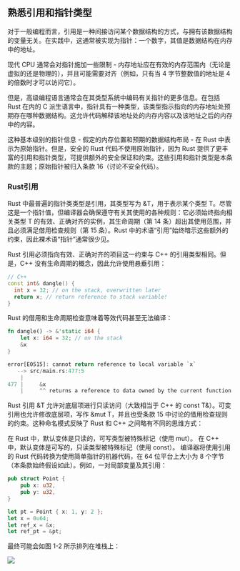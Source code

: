 ## 熟悉引用和指针类型

对于一般编程而言，引用是一种间接访问某个数据结构的方式，与拥有该数据结构的变量无关。在实践中，这通常被实现为指针：一个数字，其值是数据结构在内存中的地址。

现代 CPU 通常会对指针施加一些限制 - 内存地址应在有效的内存范围内（无论是虚拟的还是物理的），并且可能需要对齐（例如，只有当 4 字节整数值的地址是 4 的倍数时才可以访问它）。

但是，高级编程语言通常会在其类型系统中编码有关指针的更多信息。在包括 Rust 在内的 C 派生语言中，指针具有一种类型，该类型指示指向的内存地址处预期存在哪种数据结构。这允许代码解释该地址处的内存内容以及该地址之后的内存中的内容。

这种基本级别的指针信息 - 假定的内存位置和预期的数据结构布局 - 在 Rust 中表示为原始指针。但是，安全的 Rust 代码不使用原始指针，因为 Rust 提供了更丰富的引用和指针类型，可提供额外的安全保证和约束。这些引用和指针类型是本条款的主题；原始指针被归入条款 16（讨论不安全代码）。

### Rust引用

Rust 中最普遍的指针类类型是引用，其类型写为 &T，用于表示某个类型 T。尽管这是一个指针值，但编译器会确保遵守有关其使用的各种规则：它必须始终指向相关类型 T 的有效、正确对齐的实例，其生命周期（第 14 条）超出其使用范围，并且必须满足借用检查规则（第 15 条）。Rust 中的术语“引用”始终暗示这些额外的约束，因此裸术语“指针”通常很少见。

Rust 引用必须指向有效、正确对齐的项目这一约束与 C++ 的引用类型相同。但是，C++ 没有生命周期的概念，因此允许使用悬垂引用：

```cpp
// C++
const int& dangle() {
  int x = 32; // on the stack, overwritten later
  return x; // return reference to stack variable!
}
```

Rust 的借用和生命周期检查意味着等效代码甚至无法编译：

```rust
fn dangle() -> &'static i64 {
    let x: i64 = 32; // on the stack
    &x
}
```

```rust
error[E0515]: cannot return reference to local variable `x`
   --> src/main.rs:477:5
    |
477 |     &x
    |     ^^ returns a reference to data owned by the current function
```

Rust 引用 &T 允许对底层项进行只读访问（大致相当于 C++ 的 const T&）。可变引用也允许修改底层项，写作 &mut T，并且也受条款 15 中讨论的借用检查规则的约束。这种命名模式反映了 Rust 和 C++ 之间略有不同的思维方式：

在 Rust 中，默认变体是只读的，可写类型被特殊标记（使用 mut）。
在 C++ 中，默认变体是可写的，只读类型被特殊标记（使用 const）。
编译器将使用引用的 Rust 代码转换为使用简单指针的机器代码，在 64 位平台上大小为 8 个字节（本条款始终假设如此）。例如，一对局部变量及其引用：

```rust
pub struct Point {
    pub x: u32,
    pub y: u32,
}

let pt = Point { x: 1, y: 2 };
let x = 0u64;
let ref_x = &x;
let ref_pt = &pt;
```

最终可能会如图 1-2 所示排列在堆栈上：

![](https://effective-rust.com/images/stack.svg)


